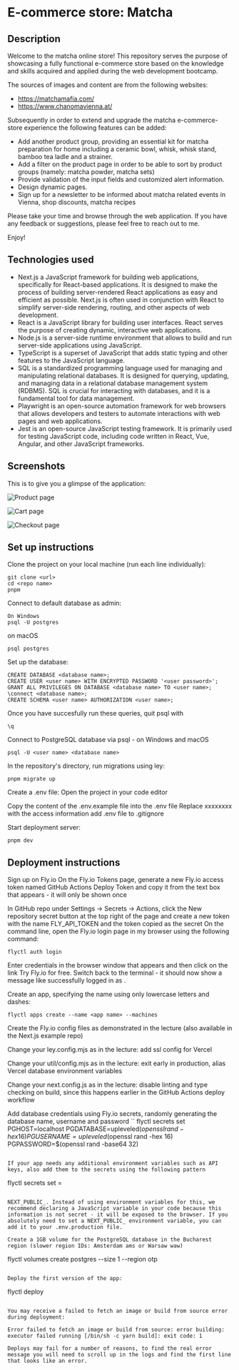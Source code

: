 # E-commerce store: Matcha

## Description

Welcome to the matcha online store! This repository serves the purpose of showcasing a fully functional e-commerce store based on the knowledge and skills acquired and applied during the web development bootcamp.

The sources of images and content are from the following websites:

- https://matchamafia.com/
- https://www.chanomavienna.at/

Subsequently in order to extend and upgrade the matcha e-commerce-store experience the following features can be added:

- Add another product group, providing an essential kit for matcha preparation for home including a ceramic bowl, whisk, whisk stand, bamboo tea ladle and a strainer.
- Add a filter on the product page in order to be able to sort by product groups (namely: matcha powder, matcha sets)
- Provide validation of the input fields and customized alert information.
- Design dynamic pages.
- Sign up for a newsletter to be informed about matcha related events in Vienna, shop discounts, matcha recipes

Please take your time and browse through the web application. If you have any feedback or suggestions, please feel free to reach out to me.

Enjoy!

## Technologies used

- Next.js a JavaScript framework for building web applications, specifically for React-based applications. It is designed to make the process of building server-rendered React applications as easy and efficient as possible. Next.js is often used in conjunction with React to simplify server-side rendering, routing, and other aspects of web development.
- React is a JavaScript library for building user interfaces. React serves the purpose of creating dynamic, interactive web applications.
- Node.js is a server-side runtime environment that allows to build and run server-side applications using JavaScript.
- TypeScript is a superset of JavaScript that adds static typing and other features to the JavaScript language.
- SQL is a standardized programming language used for managing and manipulating relational databases. It is designed for querying, updating, and managing data in a relational database management system (RDBMS). SQL is crucial for interacting with databases, and it is a fundamental tool for data management.
- Playwright is an open-source automation framework for web browsers that allows developers and testers to automate interactions with web pages and web applications.
- Jest is an open-source JavaScript testing framework. It is primarily used for testing JavaScript code, including code written in React, Vue, Angular, and other JavaScript frameworks.

## Screenshots

This is to give you a glimpse of the application:

![Product page](public/images/product_page.png)

![Cart page](public/images/cart_page.png)

![Checkout page](public/images/checkout_page.png)

## Set up instructions

Clone the project on your local machine (run each line individually):

```
git clone <url>
cd <repo name>
pnpm
```

Connect to default database as admin:

```
On Windows
psql -U postgres
```

on macOS

```
psql postgres
```

Set up the database:

```
CREATE DATABASE <database name>;
CREATE USER <user name> WITH ENCRYPTED PASSWORD '<user password>';
GRANT ALL PRIVILEGES ON DATABASE <database name> TO <user name>;
\connect <database name>;
CREATE SCHEMA <user name> AUTHORIZATION <user name>;
```

Once you have succesfully run these queries, quit psql with

```
\q
```

Connect to PostgreSQL database via psql - on Windows and macOS

```
psql -U <user name> <database name>
```

In the repository's directory, run migrations using ley:

```
pnpm migrate up
```

Create a .env file:
Open the project in your code editor

Copy the content of the .env.example file into the .env file
Replace xxxxxxxx with the access information
add .env file to .gitignore

Start deployment server:

```
pnpm dev
```

## Deployment instructions

Sign up on Fly.io
On the Fly.io Tokens page, generate a new Fly.io access token named GitHub Actions Deploy Token and copy it from the text box that appears - it will only be shown once

In GitHub repo under Settings → Secrets → Actions, click the New repository secret button at the top right of the page and create a new token with the name FLY_API_TOKEN and the token copied as the secret
On the command line, open the Fly.io login page in my browser using the following command:

```
flyctl auth login
```

Enter credentials in the browser window that appears and then click on the link Try Fly.io for free. Switch back to the terminal - it should now show a message like successfully logged in as <your email>.

Create an app, specifying the name using only lowercase letters and dashes:

```
flyctl apps create --name <app name> --machines
```

Create the Fly.io config files as demonstrated in the lecture (also available in the Next.js example repo)

Change your ley.config.mjs as in the lecture: add ssl config for Vercel

Change your util/config.mjs as in the lecture: exit early in production, alias Vercel database environment variables

Change your next.config.js as in the lecture: disable linting and type checking on build, since this happens earlier in the GitHub Actions deploy workflow

Add database credentials using Fly.io secrets, randomly generating the database name, username and password
``
flyctl secrets set PGHOST=localhost PGDATABASE=upleveled$(openssl rand -hex 16) PGUSERNAME=upleveled$(openssl rand -hex 16) PGPASSWORD=$(openssl rand -base64 32)

```

If your app needs any additional environment variables such as API keys, also add them to the secrets using the following pattern

```

flyctl secrets set <secret name>=<secret value>

```

NEXT_PUBLIC_. Instead of using environment variables for this, we recommend declaring a JavaScript variable in your code because this information is not secret - it will be exposed to the browser. If you absolutely need to set a NEXT_PUBLIC_ environment variable, you can add it to your .env.production file.

Create a 1GB volume for the PostgreSQL database in the Bucharest region (slower region IDs: Amsterdam ams or Warsaw waw)

```

flyctl volumes create postgres --size 1 --region otp

```

Deploy the first version of the app:

```

flyctl deploy

```

You may receive a failed to fetch an image or build from source error during deployment:

Error failed to fetch an image or build from source: error building: executor failed running [/bin/sh -c yarn build]: exit code: 1

Deploys may fail for a number of reasons, to find the real error message you will need to scroll up in the logs and find the first line that looks like an error.
```
